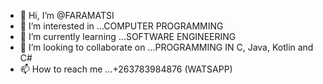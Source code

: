 - 👋 Hi, I’m @FARAMATSI
- 👀 I’m interested in ...COMPUTER PROGRAMMING
- 🌱 I’m currently learning ...SOFTWARE ENGINEERING
- 💞️ I’m looking to collaborate on ...PROGRAMMING IN C, Java, Kotlin and C#
- 📫 How to reach me ...+263783984876 (WATSAPP) 

<!---
FARAMATSI/FARAMATSI is a ✨ special ✨ repository because its `README.md` (this file) appears on your GitHub profile.
You can click the Preview link to take a look at your changes.
--->
